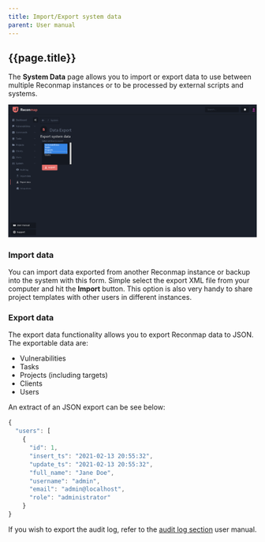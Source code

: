 ```yaml
---
title: Import/Export system data
parent: User manual
---
```


## {{page.title}}

The **System Data** page allows you to import or export data to use between multiple Reconmap instances or to be processed by external scripts and systems.

![Import/Export system data view](/images/screenshots/import-export-data.png)

### Import data

You can import data exported from another Reconmap instance or backup into the system with this form. Simple select the export XML file from your computer and hit the **Import** button. This option is also very handy to share project templates with other users in different instances.

### Export data

The export data functionality allows you to export Reconmap data to JSON. The exportable data are:

- Vulnerabilities
- Tasks
- Projects (including targets)
- Clients
- Users

An extract of an JSON export can be see below:

```js
{
  "users": [
    {
      "id": 1,
      "insert_ts": "2021-02-13 20:55:32",
      "update_ts": "2021-02-13 20:55:32",
      "full_name": "Jane Doe",
      "username": "admin",
      "email": "admin@localhost",
      "role": "administrator"
    }
}
```

If you wish to export the audit log, refer to the [audit log section](/user-manual/audit-log.html) user manual.